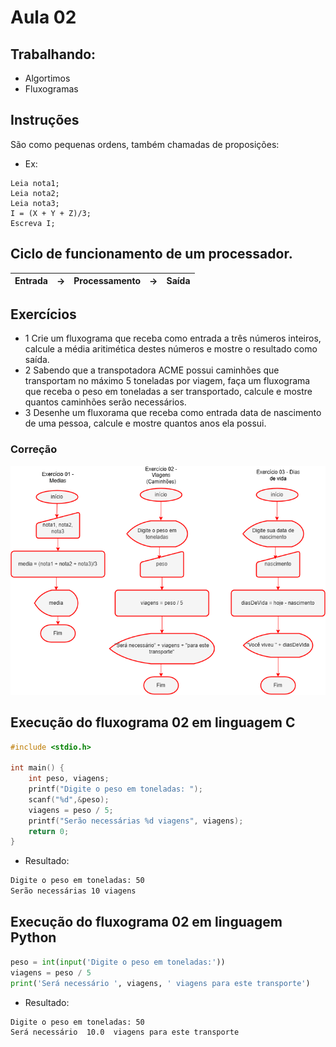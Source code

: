 # Aula 02
## Trabalhando:
- Algortimos
- Fluxogramas

## Instruções
São como pequenas ordens, também chamadas de proposições:
- Ex:
```
Leia nota1;
Leia nota2;
Leia nota3;
I = (X + Y + Z)/3;
Escreva I;
```

## Ciclo de funcionamento de um processador.
|Entrada|->|Processamento|->|Saída|
|-|-|-|-|-|

## Exercícios
- 1 Crie um fluxograma que receba como entrada a três números inteiros, calcule a média aritimética destes números e mostre o resultado como saída.
- 2 Sabendo que a transpotadora ACME possui caminhões que transportam no máximo 5 toneladas por viagem, faça um fluxograma que receba o peso em toneladas a ser transportado, calcule e mostre quantos caminhões serão necessários.
- 3 Desenhe um fluxorama que receba como entrada data de nascimento de uma pessoa, calcule e mostre quantos anos ela possui.

### Correção
![fluxograma-exercicio01](./exercicios.png)

## Execução do fluxograma 02 em linguagem C
```c
#include <stdio.h>

int main() {
    int peso, viagens;
    printf("Digite o peso em toneladas: ");
    scanf("%d",&peso);
    viagens = peso / 5;
    printf("Serão necessárias %d viagens", viagens);
    return 0;
}
```
- Resultado:
```bash
Digite o peso em toneladas: 50
Serão necessárias 10 viagens
```

## Execução do fluxograma 02 em linguagem Python
```python
peso = int(input('Digite o peso em toneladas:'))
viagens = peso / 5
print('Será necessário ', viagens, ' viagens para este transporte')
```
- Resultado:
```bash
Digite o peso em toneladas: 50
Será necessário  10.0  viagens para este transporte
```
